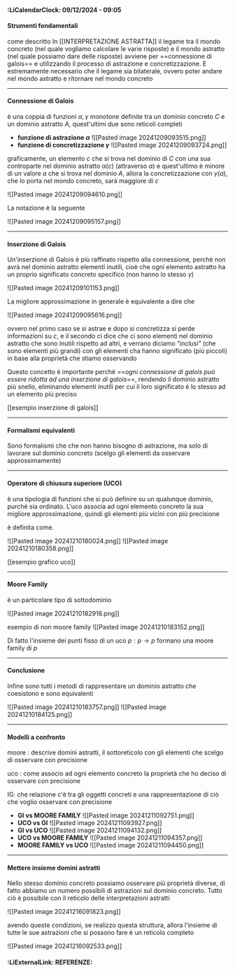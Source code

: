 #### :LiCalendarClock:  09/12/2024 - 09:05

#### Strumenti fondamentali

come descritto In [[INTERPRETAZIONE ASTRATTA]] il legame tra il mondo concreto (nel quale vogliamo calcolare le varie risposte) e il mondo astratto (nel quale possiamo dare delle risposte) avviene per ==connessione di galois== e utilizzando il processo di astrazione e concretizzazione. E estremamente necessario che il legame sia bilaterale, ovvero poter andare nel mondo astratto e ritornare nel mondo concreto

---
#### Connessione di Galois

è una coppia di funzioni $\alpha,\gamma$ monotone definite tra un dominio concreto $C$ e un dominio astratto $A$, quest'ultimi due sono reticoli completi

- **funzione di astrazione $\alpha$**
	![[Pasted image 20241209093515.png]]
- **funzione di concretizzazione $\gamma$**
	![[Pasted image 20241209093724.png]]

graficamente, un elemento $c$ che si trova nel dominio di $C$ con una sua controparte nel dominio astratto $\alpha(c)$ (attraverso $\alpha$) e quest'ultimo è minore di un valore $a$ che si trova nel dominio $A$, allora la concretizzazione con $\gamma(a)$, che lo porta nel mondo concreto, sarà maggiore di $c$ 

![[Pasted image 20241209094610.png]]

La notazione è la seguente

![[Pasted image 20241209095157.png]]


---
#### Inserzione di Galois

Un'inserzione di Galois è più raffinato rispetto alla connessione, perchè non avrà nel dominio astratto elementi inutili, cioè che ogni elemento astratto ha un proprio significato concreto specifico (non hanno lo stesso $\gamma$) 

![[Pasted image 20241209101153.png]]

La migliore approssimazione in generale è equivalente a dire che 

![[Pasted image 20241209095616.png]]

ovvero nel primo caso se si astrae e dopo si concretizza si perde informazioni su $c$, e il secondo ci dice che ci sono elementi nel dominio astratto che sono inutili rispetto ad altri, e verrano diciamo _"inclusi"_ (che sono elementi più grandi) con gli elementi cha hanno significato (più piccoli) in base alla proprietà che stiamo osservando 

Questo concetto è importante perchè ==_ogni connessione di galois può essere ridotta ad una inserzione di galois_==, rendendo il dominio astratto più snello, eliminando elementi inutili per cui il loro significato è lo stesso ad un elemento più preciso

[[esempio inserzione di galois]]


---
#### Formalismi equivalenti 

Sono formalismi che che non hanno bisogno di astrazione, ma solo di lavorare sul dominio concreto (scelgo gli elementi da osservare approssimamente)


---
#### Operatore di chiusura superiore (UCO)

è una tipologia di funzioni che si può definire su un qualunque dominio, purché sia ordinato. L'uco associa ad ogni elemento concreto la sua migliore approssimazione, quindi gli elementi più vicini con più precisione


è definita come.

![[Pasted image 20241210180024.png]]
![[Pasted image 20241210180358.png]]

[[esempio grafico uco]]

---
#### Moore Family

è un particolare tipo di sottodominio

![[Pasted image 20241210182916.png]]

esempio di non moore family
![[Pasted image 20241210183152.png]]

Di fatto l'insieme dei punti fisso di un uco $p:p\rightarrow p$ formano una moore family di $p$ 

---
####  Conclusione

Infine sono tutti i metodi di rappresentare un dominio astratto che coesistono e sono equivalenti

![[Pasted image 20241210183757.png]]
![[Pasted image 20241210184125.png]]


---
#### Modelli a confronto

moore : descrive domini astratti, il sottoreticolo con gli elementi che scelgo di osservare con precisione

uco : come associo ad ogni elemento concreto la proprietà che ho deciso di osservare con precisione

IG: che relazione c'è tra gli oggetti concreti e una rappresentazione di ciò che voglio osservare con precisione

- **GI vs MOORE FAMILY**
	![[Pasted image 20241211092751.png]]
- **UCO vs GI**
	![[Pasted image 20241211093927.png]]
- **GI vs UCO**
	![[Pasted image 20241211094132.png]]
- **UCO vs MOORE FAMILY**
	![[Pasted image 20241211094357.png]]
- **MOORE FAMILY vs UCO**
	![[Pasted image 20241211094450.png]]


---
#### Mettere insieme domini astratti 

Nello stesso dominio concreto possiamo osservare più proprietà diverse, di fatto abbiamo un numero possibili di astrazioni sul dominio concreto. Tutto ciò è possibile con il reticolo delle interpretazioni astratti

![[Pasted image 20241216091823.png]]

avendo queste condizioni, se realizzo questa struttura, allora l'insieme di tutte le sue astrazioni che si possono fare è un reticolo completo 

![[Pasted image 20241216092533.png]]
#### :LiExternalLink: REFERENZE:
